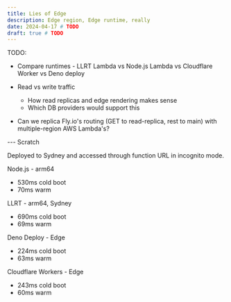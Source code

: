 ```yaml
---
title: Lies of Edge
description: Edge region, Edge runtime, really 
date: 2024-04-17 # TODO
draft: true # TODO
---
```


TODO:
 - Compare runtimes - LLRT Lambda vs Node.js Lambda vs Cloudflare Worker vs Deno deploy
 - Read vs write traffic
    - How read replicas and edge rendering makes sense
    - Which DB providers would support this

 - Can we replica Fly.io's routing (GET to read-replica, rest to main) with multiple-region AWS Lambda's?



--- Scratch

Deployed to Sydney and accessed through function URL in incognito mode.

Node.js - arm64
 - 530ms cold boot
 - 70ms warm

LLRT - arm64, Sydney
 - 690ms cold boot
 - 69ms warm

Deno Deploy - Edge
 - 224ms cold boot
 - 63ms warm

Cloudflare Workers - Edge
 - 243ms cold boot
 - 60ms warm